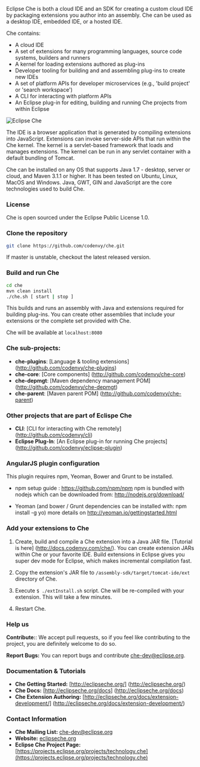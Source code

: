 Eclipse Che is both a cloud IDE and an SDK for creating a custom cloud IDE by packaging extensions you author into an assembly. Che can be used as a desktop IDE, embedded IDE, or a hosted IDE.

Che contains:
* A cloud IDE
* A set of extensions for many programming languages, source code systems, builders and runners
* A kernel for loading extensions authored as plug-ins
* Developer tooling for building and and assembling plug-ins to create new IDEs
* A set of platform APIs for developer microservices (e.g., 'build project' or 'search workspace')
* A CLI for interacting with platform APIs
* An Eclipse plug-in for editing, building and running Che projects from within Eclipse


![Eclipse Che](https://codenvy.com/images/image-editor@1x.png "Eclipse Che")

The IDE is a browser application that is generated by compiling extensions into JavaScript. Extensions can invoke server-side APIs that run within the Che kernel. The kernel is a servlet-based framework that loads and manages extensions. The kernel can be run in any servlet container with a default bundling of Tomcat.

Che can be installed on any OS that supports Java 1.7 - desktop, server or cloud, and Maven 3.1.1 or higher. It has been tested on Ubuntu, Linux, MacOS and Windows. Java, GWT, GIN and JavaScript are the core technologies used to build Che.

### License
Che is open sourced under the Eclipse Public License 1.0.

### Clone the repository

```sh
git clone https://github.com/codenvy/che.git
```
If master is unstable, checkout the latest released version.

### Build and run Che
```sh
cd che
mvn clean install
./che.sh [ start | stop ]
```

This builds and runs an assembly with Java and extensions required for building plug-ins. You can create other assemblies that include your extensions or the complete set provided with Che.

Che will be available at ```localhost:8080```

### Che sub-projects:
* **che-plugins**:             [Language & tooling extensions] (http://github.com/codenvy/che-plugins)
* **che-core**:                [Core components] (http://github.com/codenvy/che-core)
* **che-depmgt**:              [Maven dependency management POM] (http://github.com/codenvy/che-depmgt)
* **che-parent**:              [Maven parent POM] (http://github.com/codenvy/che-parent)

### Other projects that are part of Eclispe Che
* **CLI**:                     [CLI for interacting with Che remotely] (http://github.com/codenvy/cli)
* **Eclipse Plug-In**:         [An Eclipse plug-in for running Che projects] (http://github.com/codenvy/eclipse-plugin)

### AngularJS plugin configuration
This plugin requires npm, Yeoman, Bower and Grunt to be installed.

* npm setup guide : https://github.com/npm/npm
npm is bundled with nodejs which can be downloaded from: http://nodejs.org/download/

* Yeoman (and bower / Grunt dependencies can be installed with: npm install -g yo)
   more details on http://yeoman.io/gettingstarted.html

### Add your extensions to Che
1. Create, build and compile a Che extension into a Java JAR file. [Tutorial is here] (http://docs.codenvy.com/che/). You can create extension JARs within Che or your favorite IDE. Build extensions in Eclipse gives you super dev mode for Eclipse, which makes incremental compilation fast.

2. Copy the extension's JAR file to ```/assembly-sdk/target/tomcat-ide/ext``` directory of Che.  

3. Execute ```$ ./extInstall.sh``` script. Che will be re-compiled with your extension. This will take a few minutes.

4. Restart Che.

### Help us

**Contribute:**: We accept pull requests, so if you feel like contributing to the project, you are definitely welcome to do so.

**Report Bugs:** You can report bugs and contribute [che-dev@eclipse.org](email:che-dev@eclipse.org). 

### Documentation & Tutorials
* **Che Getting Started:** [http://eclipseche.org/] (http://eclipseche.org/)
* **Che Docs:** [http://eclipseche.org/docs] (http://eclipseche.org/docs)
* **Che Extension Authoring:** [http://eclipseche.org/docs/extension-development/] (http://eclipseche.org/docs/extension-development/)


### Contact Information
* **Che Mailing List:** [che-dev@eclipse.org](email:che-dev@eclipse.org)
* **Website:** [eclipseche.org](https://eclipseche.org)
* **Eclipse Che Project Page:** [https://projects.eclipse.org/projects/technology.che](https://projects.eclipse.org/projects/technology.che)
